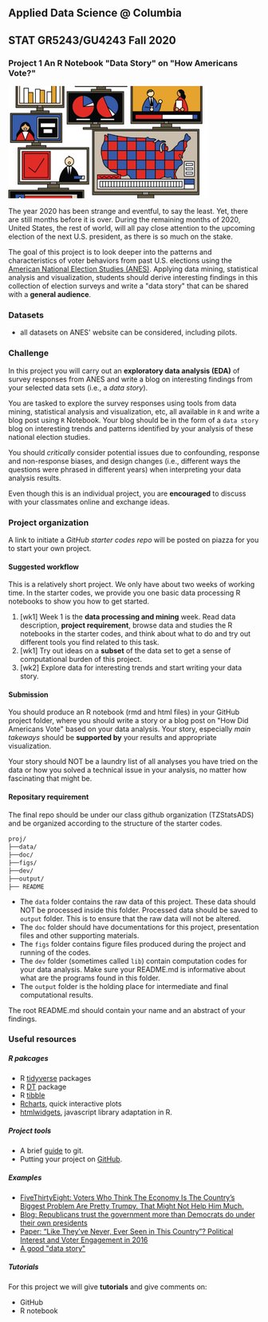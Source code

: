 ## Applied Data Science @ Columbia
## STAT GR5243/GU4243 Fall 2020 
### Project 1 An R Notebook "Data Story" on "How Americans Vote?"

<img src="../figs/title2.jpg" width="400">

The year 2020 has been strange and eventful, to say the least. Yet, there are still months before it is over. During the remaining months of 2020, United States, the rest of world, will all pay close attention to the upcoming election of the next U.S. president, as there is so much on the stake. 

The goal of this project is to look deeper into the patterns and characteristics of voter behaviors from past U.S. elections using the [American National Election Studies (ANES)](https://electionstudies.org/). Applying data mining, statistical analysis and visualization, students should derive interesting findings in this collection of election surveys and write a "data story" that can be shared with a **general audience**. 

### Datasets

+ all datasets on ANES' website can be considered, including pilots. 

### Challenge 

In this project you will carry out an **exploratory data analysis (EDA)** of survey responses from ANES and write a blog on interesting findings from your selected data sets (i.e., a *data story*).

You are tasked to explore the survey responses using tools from data mining, statistical analysis and visualization, etc, all available in `R` and write a blog post using `R` Notebook. Your blog should be in the form of a `data story` blog on interesting trends and patterns identified by your analysis of these national election studies. 

You should *critically* consider potential issues due to confounding, response and non-response biases, and design changes (i.e., different ways the questions were phrased in different years) when interpreting your data analysis results.

Even though this is an individual project, you are **encouraged** to discuss with your classmates online and exchange ideas. 

### Project organization

A link to initiate a *GitHub starter codes repo* will be posted on piazza for you to start your own project. 

#### Suggested workflow
This is a relatively short project. We only have about two weeks of working time. In the starter codes, we provide you one basic data processing R notebooks to show you how to get started. 

1. [wk1] Week 1 is the **data processing and mining** week. Read data description, **project requirement**, browse data and studies the R notebooks in the starter codes, and think about what to do and try out different tools you find related to this task.
2. [wk1] Try out ideas on a **subset** of the data set to get a sense of computational burden of this project. 
3. [wk2] Explore data for interesting trends and start writing your data story. 

#### Submission
You should produce an R notebook (rmd and html files) in your GitHub project folder, where you should write a story or a blog post on "How Did Americans Vote" based on your data analysis. Your story, especially *main takeways* should be **supported by** your results and appropriate visualization. 

Your story should NOT be a laundry list of all analyses you have tried on the data or how you solved a technical issue in your analysis, no matter how fascinating that might be. 

#### Repositary requirement

The final repo should be under our class github organization (TZStatsADS) and be organized according to the structure of the starter codes. 

```
proj/
├──data/
├──doc/
├──figs/
├──dev/
├──output/
├── README
```
- The `data` folder contains the raw data of this project. These data should NOT be processed inside this folder. Processed data should be saved to `output` folder. This is to ensure that the raw data will not be altered. 
- The `doc` folder should have documentations for this project, presentation files and other supporting materials. 
- The `figs` folder contains figure files produced during the project and running of the codes. 
- The `dev` folder (sometimes called `lib`) contain computation codes for your data analysis. Make sure your README.md is informative about what are the programs found in this folder. 
- The `output` folder is the holding place for intermediate and final computational results.

The root README.md should contain your name and an abstract of your findings. 

### Useful resources

##### R pakcages
* R [tidyverse](https://www.tidyverse.org/) packages
* R [DT](http://www.htmlwidgets.org/showcase_datatables.html) package
* R [tibble](https://cran.r-project.org/web/packages/tibble/vignettes/tibble.html)
* [Rcharts](https://www.r-graph-gallery.com/interactive-charts.html), quick interactive plots
* [htmlwidgets](http://www.htmlwidgets.org/), javascript library adaptation in R. 

##### Project tools
* A brief [guide](http://rogerdudler.github.io/git-guide/) to git.
* Putting your project on [GitHub](https://guides.github.com/introduction/getting-your-project-on-github/).

##### Examples
+ [FiveThirtyEight: Voters Who Think The Economy Is The Country’s Biggest Problem Are Pretty Trumpy. That Might Not Help Him Much.](https://fivethirtyeight.com/features/voters-who-think-the-economy-is-the-countrys-biggest-problem-are-pretty-trumpy-that-might-not-help-him-much/)
+ [Blog: Republicans trust the government more than Democrats do under their own presidents](https://blogs.lse.ac.uk/usappblog/2019/10/31/republicans-trust-the-government-more-than-democrats-do-under-their-own-presidents/)
+ [Paper: “Like They’ve Never, Ever Seen in This Country”? Political Interest and Voter Engagement in 2016](https://academic.oup.com/poq/article/82/S1/822/4944388)
+ [A good "data story"](https://drhagen.com/blog/the-missing-11th-of-the-month/)

##### Tutorials

For this project we will give **tutorials** and give comments on:

- GitHub
- R notebook